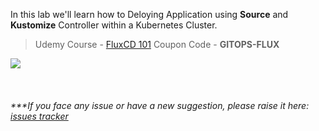 

In this lab we'll learn how to Deloying Application using **Source** and **Kustomize** Controller within a Kubernetes Cluster.

> Udemy Course - [FluxCD 101](https://www.udemy.com/course/gitops-flux)
  Coupon Code - **GITOPS-FLUX**

<a href="https://www.udemy.com/course/gitops-flux"><img src="./kc.png"></a>

<br>

###### ****If you face any issue or have a new suggestion, please raise it here: [issues tracker](https://github.com/sidd-harth/fluxcd-tracker/issues)*
